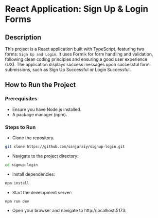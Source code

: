 # React Application: Sign Up & Login Forms
## Description
This project is a React application built with TypeScript, featuring two forms: ```Sign Up and Login```. It uses Formik for form handling and validation, following clean coding principles and ensuring a good user experience (UX). The application displays success messages upon successful form submissions, such as Sign Up Successful or Login Successful.

## How to Run the Project
### Prerequisites
- Ensure you have Node.js installed.
- A package manager (npm).

### Steps to Run
- Clone the repository.
```bash
git clone https://github.com/sanjaraiy/signup-login.git
```

- Navigate to the project directory:
```bash
cd signup-login
```

- Install dependencies:
```bash
npm install
```

- Start the development server:
```bash
npm run dev
```

- Open your browser and navigate to http://localhost:5173.